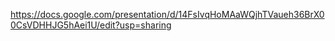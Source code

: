 https://docs.google.com/presentation/d/14FsIvqHoMAaWQjhTVaueh36BrX00CsVDHHJG5hAei1U/edit?usp=sharing
